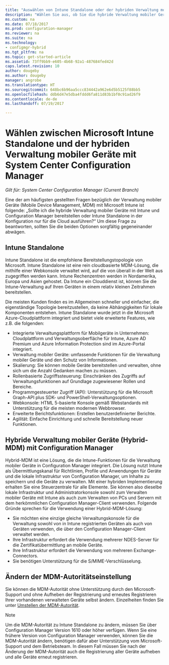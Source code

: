 ```yaml
---
title: "Auswählen von Intune Standalone oder der hybriden Verwaltung mobiler Geräte (MDM) | Microsoft-Dokumentation"
description: "Wählen Sie aus, ob Sie die hybride Verwaltung mobiler Geräte mit Intune und Configuration Manager bereitstellen oder Intune Standalone ausführen."
ms.custom: na
ms.date: 07/18/2017
ms.prod: configuration-manager
ms.reviewer: na
ms.suite: na
ms.technology:
- configmgr-hybrid
ms.tgt_pltfrm: na
ms.topic: get-started-article
ms.assetid: 73ff9bb9-e605-4b68-92a1-487684fed42d
caps.latest.revision: 10
author: dougeby
ms.author: dougeby
manager: angrobe
ms.translationtype: HT
ms.sourcegitcommit: 648bc6b96aa5ccc834442a962e6d5b5125f88bb5
ms.openlocfilehash: ddb6d47e5dba4fddd6fa811d83b1bf0c91ad26f9
ms.contentlocale: de-de
ms.lasthandoff: 07/19/2017

---
```

# <a name="choose-between-microsoft-intune-standalone-and-hybrid-mobile-device-management-with-system-center-configuration-manager"></a>Wählen zwischen Microsoft Intune Standalone und der hybriden Verwaltung mobiler Geräte mit System Center Configuration Manager

*Gilt für: System Center Configuration Manager (Current Branch)*

Eine der am häufigsten gestellten Fragen bezüglich der Verwaltung mobiler Geräte (Mobile Device Management, MDM) mit Microsoft Intune ist folgende: „Sollte ich die hybride Verwaltung mobiler Geräte mit Intune und Configuration Manager bereitstellen oder Intune Standalone in der Konfiguration nur für die Cloud ausführen?“ Um diese Frage zu beantworten, sollten Sie die beiden Optionen sorgfältig gegeneinander abwägen.

## <a name="intune-standalone"></a>Intune Standalone
Intune Standalone ist die empfohlene Bereitstellungstopologie von Microsoft. Intune Standalone ist eine rein cloudbasierte MDM-Lösung, die mithilfe einer Webkonsole verwaltet wird, auf die von überall in der Welt aus zugegriffen werden kann. Intune Rechenzentren werden in Nordamerika, Europa und Asien gehostet. Da Intune ein Clouddienst ist, können Sie die Intune-Verwaltung auf Ihren Geräten in einem relativ kleinen Zeitrahmen bereitstellen.

Die meisten Kunden finden es im Allgemeinen schneller und einfacher, die eigenständige Topologie bereitzustellen, da keine Abhängigkeiten für lokale Komponenten entstehen. Intune Standalone wurde jetzt in die Microsoft Azure-Cloudplattform integriert und bietet viele erweiterte Features, wie z.B. die folgenden:
- Integrierte Verwaltungsplattform für Mobilgeräte in Unternehmen: Cloudplattform und Verwaltungsoberfläche für Intune, Azure AD Premium und Azure Information Protection sind im Azure-Portal integriert.
- Verwaltung mobiler Geräte: umfassende Funktionen für die Verwaltung mobiler Geräte und den Schutz von Informationen.
- Skalierung: Sie können mobile Geräte bereitstellen und verwalten, ohne sich um die Anzahl Gedanken machen zu müssen.
- Rollenbasierte Zugriffssteuerung: Einschränken des Zugriffs auf Verwaltungsfunktionen auf Grundlage zugewiesener Rollen und Bereiche.
- Programmgesteuerter Zugriff (API): Unterstützung für die Microsoft Graph-API plus SDK- und PowerShell-Verwaltungsoptionen.
- Webkonsole: HTML 5-basierte Konsole gemäß Webstandards mit Unterstützung für die meisten modernen Webbrowser.
- Erweiterte Berichtsfunktionen: Erstellen benutzerdefinierter Berichte.
- Agilität: Einfache Einrichtung und schnelle Bereitstellung neuer Funktionen.


## <a name="hybrid-mdm-with-configuration-manager"></a>Hybride Verwaltung mobiler Geräte (Hybrid-MDM) mit Configuration Manager
Hybrid-MDM ist eine Lösung, die die Intune-Funktionen für die Verwaltung mobiler Geräte in Configuration Manager integriert. Die Lösung nutzt Intune als Übermittlungskanal für Richtlinien, Profile und Anwendungen für Geräte und die lokale Infrastruktur von Configuration Manager, um Inhalte zu speichern und die Geräte zu verwalten. Mit einer hybriden Implementierung erhalten Sie eine Steuerzentrale für alle Elemente.  Sie können also dieselbe lokale Infrastruktur und Administratorkonsole sowohl zum Verwalten mobiler Geräte mit Intune als auch zum Verwalten von PCs und Servern mit dem herkömmlichen Configuration Manager-Client verwenden. Folgende Gründe sprechen für die Verwendung einer Hybrid-MDM-Lösung:  
- Sie möchten eine einzige gleiche Verwaltungskonsole für die Verwaltung sowohl von in Intune registrierten Geräten als auch von Geräten verwenden, die über den Configuration Manager-Client verwaltet werden.
- Ihre Infrastruktur erfordert die Verwendung mehrerer NDES-Server für die Zertifikatübermittlung an mobile Geräte.
- Ihre Infrastruktur erfordert die Verwendung von mehreren Exchange-Connectors.
- Sie benötigen Unterstützung für die S/MIME-Verschlüsselung.


## <a name="changing-the-mdm-authority-setting"></a>Ändern der MDM-Autoritätseinstellung
Sie können die MDM-Autorität ohne Unterstützung durch den Microsoft-Support und ohne Aufheben der Registrierung und erneutes Registrieren Ihrer vorhandenen verwalteten Geräte selbst ändern. Einzelheiten finden Sie unter [Umstellen der MDM-Autorität](/sccm/mdm/deploy-use/change-mdm-authority.md).

> [!NOTE]    
> Um die MDM-Autorität zu Intune Standalone zu ändern, müssen Sie über Configuration Manager Version 1610 oder höher verfügen. Wenn Sie eine frühere Version von Configuration Manager verwenden, können Sie die MDM-Autorität ändern, benötigen dafür aber Unterstützung vom Microsoft-Support und dem Betriebsteam. In diesem Fall müssen Sie nach der Änderung der MDM-Autorität auch die Registrierung aller Geräte aufheben und alle Geräte erneut registrieren.  


